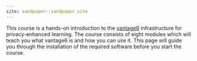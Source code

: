 ```yaml
---
site: sandpaper::sandpaper_site
---
```


This course is a hands-on introduction to the [vantage6][v6-website] infrastructure for
privacy-enhanced learning. The course consists of eight modules which will teach
you what vantage6 is and how you can use it. This page will guide you through the
installation of the required software before you start the course.

[v6-website]: https://vantage6.ai
